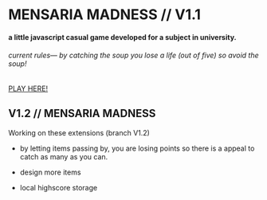 # MENSARIA MADNESS // V1.1

#### a little javascript casual game developed for a subject in university.




###### *current rules— by catching the soup you lose a life (out of five) so avoid the soup!*

[PLAY HERE!](https://beniwonka.github.io/mensaria-madness/)

## V1.2 // MENSARIA MADNESS

Working on these extensions (branch V1.2) 
                          
  * by letting items passing by, you are losing points
so there is a appeal to catch as many as you can.
                           
  * design more items
  
  * local highscore storage

